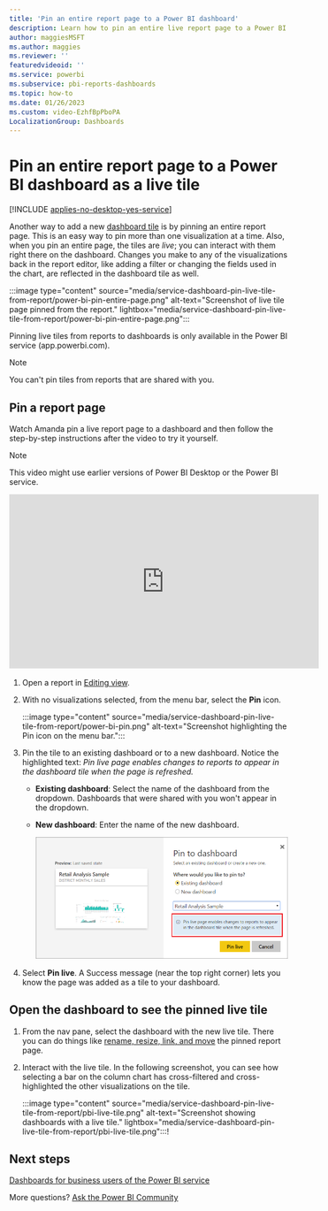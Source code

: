 ```yaml
---
title: 'Pin an entire report page to a Power BI dashboard'
description: Learn how to pin an entire live report page to a Power BI dashboard from a report and then interact with the tiles on that dashboard.
author: maggiesMSFT
ms.author: maggies
ms.reviewer: ''
featuredvideoid: ''
ms.service: powerbi
ms.subservice: pbi-reports-dashboards
ms.topic: how-to
ms.date: 01/26/2023
ms.custom: video-EzhfBpPboPA
LocalizationGroup: Dashboards
---
```

# Pin an entire report page to a Power BI dashboard as a live tile

[!INCLUDE [applies-no-desktop-yes-service](../includes/applies-no-desktop-yes-service.md)]

Another way to add a new [dashboard tile](../consumer/end-user-tiles.md) is by pinning an entire report page. This is an easy way to pin more than one visualization at a time. Also, when you pin an entire page, the tiles are *live*; you can interact with them right there on the dashboard. Changes you make to any of the visualizations back in the report editor, like adding a filter or changing the fields used in the chart, are reflected in the dashboard tile as well.

:::image type="content" source="media/service-dashboard-pin-live-tile-from-report/power-bi-pin-entire-page.png" alt-text="Screenshot of live tile page pinned from the report." lightbox="media/service-dashboard-pin-live-tile-from-report/power-bi-pin-entire-page.png":::

Pinning live tiles from reports to dashboards is only available in the Power BI service (app.powerbi.com).

> [!NOTE]
> You can't pin tiles from reports that are shared with you.
>

## Pin a report page

Watch Amanda pin a live report page to a dashboard and then follow the step-by-step instructions after the video to try it yourself.

> [!NOTE]
> This video might use earlier versions of Power BI Desktop or the Power BI service.

<iframe width="560" height="315" src="https://www.youtube.com/embed/EzhfBpPboPA" frameborder="0" allowfullscreen></iframe>

1. Open a report in [Editing view](service-interact-with-a-report-in-editing-view.md).
2. With no visualizations selected, from the menu bar, select the **Pin** icon.

   :::image type="content" source="media/service-dashboard-pin-live-tile-from-report/power-bi-pin.png" alt-text="Screenshot highlighting the Pin icon on the menu bar.":::

3. Pin the tile to an existing dashboard or to a new dashboard. Notice the highlighted text: *Pin live page enables changes to reports to appear in the dashboard tile when the page is refreshed.*

   - **Existing dashboard**: Select the name of the dashboard from the dropdown. Dashboards that were shared with you won't appear in the dropdown.
   - **New dashboard**: Enter the name of the new dashboard.

     ![Screenshot showing the Pin to dashboard dialog.](media/service-dashboard-pin-live-tile-from-report/pbi-pin-live-page-dialog.png)
4. Select **Pin live**. A Success message (near the top right corner) lets you know the page was added as a tile to your dashboard.

## Open the dashboard to see the pinned live tile

1. From the nav pane, select the dashboard with the new live tile. There you can do things like [rename, resize, link, and move](service-dashboard-edit-tile.md) the pinned report page.
2. Interact with the live tile. In the following screenshot, you can see how selecting a bar on the column chart has cross-filtered and cross-highlighted the other visualizations on the tile.

    :::image type="content" source="media/service-dashboard-pin-live-tile-from-report/pbi-live-tile.png" alt-text="Screenshot showing dashboards with a live tile." lightbox="media/service-dashboard-pin-live-tile-from-report/pbi-live-tile.png":::!

## Next steps

[Dashboards for business users of the Power BI service](../consumer/end-user-dashboards.md)

More questions? [Ask the Power BI Community](https://community.powerbi.com/)